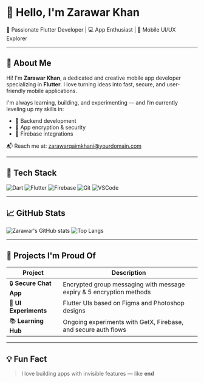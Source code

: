 # 👋 Hello, I'm Zarawar Khan

🎯 Passionate Flutter Developer | 💻 App Enthusiast | 📱 Mobile UI/UX Explorer

---

## 🧠 About Me

Hi! I'm **Zarawar Khan**, a dedicated and creative mobile app developer specializing in **Flutter**. I love turning ideas into fast, secure, and user-friendly mobile applications.

I'm always learning, building, and experimenting — and I’m currently leveling up my skills in:
- 🔹 Backend development
- 🔹 App encryption & security
- 🔹 Firebase integrations

📬 Reach me at: [zarawarqaimkhani@yourdomain.com](mailto:zarawarqaimkhani@yourdomain.com)

---

## 🔧 Tech Stack

![Dart](https://img.shields.io/badge/Dart-0175C2?style=for-the-badge&logo=dart&logoColor=white)
![Flutter](https://img.shields.io/badge/Flutter-02569B?style=for-the-badge&logo=flutter&logoColor=white)
![Firebase](https://img.shields.io/badge/Firebase-FFCA28?style=for-the-badge&logo=firebase&logoColor=black)
![Git](https://img.shields.io/badge/Git-F05032?style=for-the-badge&logo=git&logoColor=white)
![VSCode](https://img.shields.io/badge/VS_Code-007ACC?style=for-the-badge&logo=visual-studio-code&logoColor=white)

---

## 📈 GitHub Stats

![Zarawar's GitHub stats](https://github-readme-stats.vercel.app/api?username=zarawarkhan&show_icons=true&theme=tokyonight)
![Top Langs](https://github-readme-stats.vercel.app/api/top-langs/?username=zarawarkhan&layout=compact&theme=tokyonight)

---

## 🚀 Projects I'm Proud Of

| Project | Description |
|--------|-------------|
| 🔒 **Secure Chat App** | Encrypted group messaging with message expiry & 5 encryption methods |
| 🎨 **UI Experiments** | Flutter UIs based on Figma and Photoshop designs |
| 📚 **Learning Hub** | Ongoing experiments with GetX, Firebase, and secure auth flows |

---

## 💡 Fun Fact

> I love building apps with invisible features — like **end**

